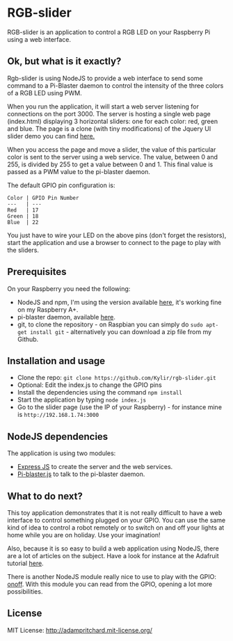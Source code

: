 # RGB-slider

RGB-slider is an application to control a RGB LED on your Raspberry Pi using a web interface.


## Ok, but what is it exactly?

Rgb-slider is using NodeJS to provide a web interface to send some command to a Pi-Blaster daemon to control the intensity of the three colors of a RGB LED using PWM.

When you run the application, it will start a web server listening for connections on the port 3000.
The server is hosting a single web page (index.html) displaying 3 horizontal sliders: one for each color: red, green and blue. The page is a clone (with tiny modifications) of the Jquery UI slider demo you can find [here.](http://jqueryui.com/slider/#colorpicker)

When you access the page and move a slider, the value of this particular color is sent to the server using a web service. The value, between 0 and 255, is divided by 255 to get a value between 0 and 1. This final value is passed as a PWM value to the pi-blaster daemon.

The default GPIO pin configuration is:

    Color | GPIO Pin Number
    ---   | ---
    Red   | 17
    Green | 18
    Blue  | 22

You just have to wire your LED on the above pins (don't forget the resistors), start the application and use a browser to connect to the page to play with the sliders.


## Prerequisites

On your Raspberry you need the following:

* NodeJS and npm, I'm using the version available [here](https://github.com/nathanjohnson320/node_arm), it's working fine on my Raspberry A+.
* pi-blaster daemon, available [here](https://github.com/sarfata/pi-blaster).
* git, to clone the repository - on Raspbian you can simply do `sudo apt-get install git` - alternatively you can download a zip file from my Github.


## Installation and usage

* Clone the repo: `git clone https://github.com/Kylir/rgb-slider.git`
* Optional: Edit the index.js to change the GPIO pins
* Install the dependencies using the command `npm install`
* Start the application by typing `node index.js`
* Go to the slider page (use the IP of your Raspberry) - for instance mine is `http://192.168.1.74:3000`

## NodeJS dependencies

The application is using two modules:

* [Express JS](http://expressjs.com/) to create the server and the web services.
* [Pi-blaster.js](https://github.com/sarfata/pi-blaster.js) to talk to the pi-blaster daemon.


## What to do next?

This toy application demonstrates that it is not really difficult to have a web interface to control something plugged on your GPIO. You can use the same kind of idea to control a robot remotely or to switch on and off your lights at home while you are on holiday. Use your imagination!

Also, because it is so easy to build a web application using NodeJS, there are a lot of articles on the subject. Have a look for instance at the Adafruit tutorial [here](https://learn.adafruit.com/node-embedded-development). 

There is another NodeJS module really nice to use to play with the GPIO: [onoff](https://github.com/fivdi/onoff). With this module you can read from the GPIO, opening a lot more possibilities.

## License

MIT License: http://adampritchard.mit-license.org/